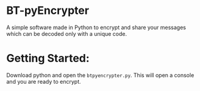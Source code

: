 # BT-pyEncrypter
A simple software made in Python to encrypt and share your messages which can be decoded only with a unique code.

# Getting Started:
Download python and open the `btpyencrypter.py`. This will open a console and you are ready to encrypt.


